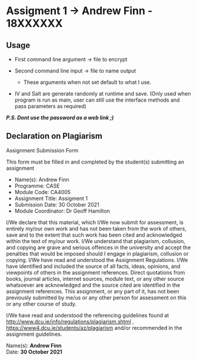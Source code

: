 # Assigment 1 -> Andrew Finn - 18XXXXXX

## Usage

- First command line argument -> file to encrypt

- Second command line input -> file to name output
    - These arguments when not set default to what I use.
- IV and Salt are generate randomly at runtime and save. (Only used when program is run as main, user can still use the
  interface methods and pass parameters as required)

***P.S. Dont use the password as a web link ;)***

## Declaration on Plagiarism

Assignment Submission Form

This form must be filled in and completed by the student(s) submitting an assignment

- Name(s): Andrew Finn
- Programme: CASE
- Module Code: CA4005
- Assignment Title: Assigment 1
- Submission Date: 30 October 2021
- Module Coordinator: Dr Geoff Hamilton

I/We declare that this material, which I/We now submit for assessment, is entirely my/our own work and has not been
taken from the work of others, save and to the extent that such work has been cited and acknowledged within the text of
my/our work. I/We understand that plagiarism, collusion, and copying are grave and serious offences in the university
and accept the penalties that would be imposed should I engage in plagiarism, collusion or copying. I/We have read and
understood the Assignment Regulations. I/We have identified and included the source of all facts, ideas, opinions, and
viewpoints of others in the assignment references. Direct quotations from books, journal articles, internet sources,
module text, or any other source whatsoever are acknowledged and the source cited are identified in the assignment
references. This assignment, or any part of it, has not been previously submitted by me/us or any other person for
assessment on this or any other course of study.

I/We have read and understood the referencing guidelines found at
http://www.dcu.ie/info/regulations/plagiarism.shtml , https://www4.dcu.ie/students/az/plagiarism
and/or recommended in the assignment guidelines.

Name(s): **Andrew Finn**  
Date: **30 October 2021**